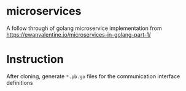 # microservices
A follow through of golang microservice implementation from https://ewanvalentine.io/microservices-in-golang-part-1/


# Instruction
After cloning, generate `*.pb.go` files for the communication interface definitions
